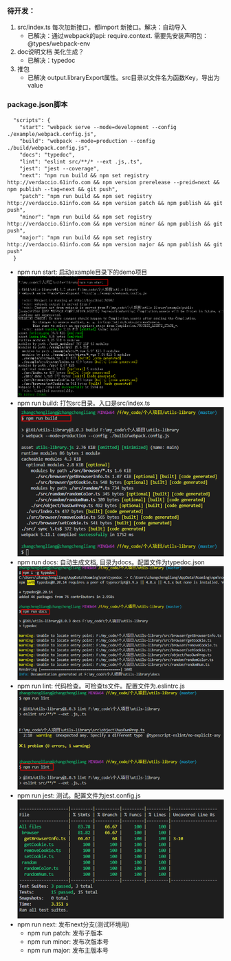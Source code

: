 ### 待开发：
1. src/index.ts 每次加新接口，都import 新接口。解决：自动导入
   * 已解决：通过webpack的api: require.context. 需要先安装声明包：@types/webpack-env
2. doc说明文档 美化生成？
   * 已解决：typedoc
3. 推包
   * 已解决  output.libraryExport属性。src目录以文件名为函数Key，导出为 value

### package.json脚本
```
  "scripts": {
    "start": "webpack serve --mode=development --config ./example/webpack.config.js",
    "build": "webpack --mode=production --config ./build/webpack.config.js",
    "docs": "typedoc",
    "lint": "eslint src/**/* --ext .js,.ts",
    "jest": "jest --coverage",
    "next": "npm run build && npm set registry http://verdaccio.61info.com && npm version prerelease --preid=next && npm publish --tag=next && git push",
    "patch": "npm run build && npm set registry http://verdaccio.61info.com && npm version patch && npm publish && git push",
    "minor": "npm run build && npm set registry http://verdaccio.61info.com && npm version minor && npm publish && git push",
    "major": "npm run build && npm set registry http://verdaccio.61info.com && npm version major && npm publish && git push"
  }
```
* npm run start: 启动example目录下的demo项目
![blockchain](./assets/start.png)
* npm run build: 打包src目录。入口是src/index.ts
![blockchain](./assets/build.png)
* npm run docs: 自动生成文档, 目录为docs。配置文件为typedoc.json
![blockchain](./assets/docs.png)
* npm run lint: 代码检查。可检查ts文件。配置文件为.eslintrc.js
![blockchain](./assets/lint.png)
* npm run jest: 测试。配置文件为jest.config.js
![blockchain](./assets/jest.png)
* npm run next: 发布next分支(测试环境用)
   * npm run patch: 发布子版本
   * npm run minor: 发布次版本号
   * npm run major: 发布主版本号